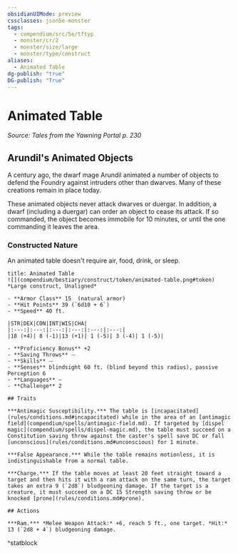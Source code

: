 ```yaml
---
obsidianUIMode: preview
cssclasses: json5e-monster
tags:
  - compendium/src/5e/tftyp
  - monster/cr/2
  - monster/size/large
  - monster/type/construct
aliases:
  - Animated Table
dg-publish: "true"
DG-publish: "True"
---
```

# Animated Table
*Source: Tales from the Yawning Portal p. 230*  

## Arundil's Animated Objects

A century ago, the dwarf mage Arundil animated a number of objects to defend the Foundry against intruders other than dwarves. Many of these creations remain in place today.

These animated objects never attack dwarves or duergar. In addition, a dwarf (including a duergar) can order an object to cease its attack. If so commanded, the object becomes immobile for 10 minutes, or until the one commanding it leaves the area.

### Constructed Nature

An animated table doesn't require air, food, drink, or sleep.

```ad-statblock
title: Animated Table
![](compendium/bestiary/construct/token/animated-table.png#token)
*Large construct, Unaligned*

- **Armor Class** 15  (natural armor)
- **Hit Points** 39 (`6d10 + 6`)
- **Speed** 40 ft.

|STR|DEX|CON|INT|WIS|CHA|
|:---:|:---:|:---:|:---:|:---:|:---:|
|18 (+4)| 8 (-1)|13 (+1)| 1 (-5)| 3 (-4)| 1 (-5)|

- **Proficiency Bonus** +2
- **Saving Throws** ⏤
- **Skills** ⏤
- **Senses** blindsight 60 ft. (blind beyond this radius), passive Perception 6
- **Languages** —
- **Challenge** 2

## Traits

***Antimagic Susceptibility.*** The table is [incapacitated](rules/conditions.md#incapacitated) while in the area of an [antimagic field](compendium/spells/antimagic-field.md). If targeted by [dispel magic](compendium/spells/dispel-magic.md), the table must succeed on a Constitution saving throw against the caster's spell save DC or fall [unconscious](rules/conditions.md#unconscious) for 1 minute.

***False Appearance.*** While the table remains motionless, it is indistinguishable from a normal table.

***Charge.*** If the table moves at least 20 feet straight toward a target and then hits it with a ram attack on the same turn, the target takes an extra 9 (`2d8`) bludgeoning damage. If the target is a creature, it must succeed on a DC 15 Strength saving throw or be knocked [prone](rules/conditions.md#prone).

## Actions

***Ram.*** *Melee Weapon Attack:* +6, reach 5 ft., one target. *Hit:* 13 (`2d8 + 4`) bludgeoning damage.
```
^statblock